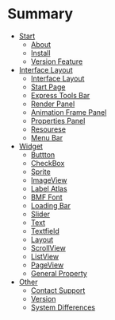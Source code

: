 # Summary

* [Start]()
	* [About](start/about/en.md)
	* [Install](start/install/en.md)
	* [Version Feature](start/version_feature/en.md)
* [Interface Layout]()
	* [Interface Layout](window/interface_layout/en.md)
	* [Start Page](window/start_page_panel/en.md)
	* [Express Tools Bar](window/express_tools_bar/en.md)
	* [Render Panel](window/render_panel/en.md)
	* [Animation Frame Panel](window/animation_frame_panel/en.md)
	* [Properties Panel](window/properties_panel/en.md)
	* [Resourese](window/resource_panel/en.md)
	* [Menu Bar](window/menu_bar/en.md)
* [Widget]()
	* [Buttton](widget/button/en.md)
	* [CheckBox](widget/checkbox/en.md)
	* [Sprite](widget/sprite/en.md)
	* [ImageView](widget/imageview/en.md)
	* [Label Atlas](widget/labelatlas/en.md)
	* [BMF Font](widget/labelnmfont/en.md)
	* [Loading Bar](widget/loadingbar/en.md)
	* [Slider](widget/slider/en.md)
	* [Text](widget/text/en.md)
	* [Textfield](widget/textfield/en.md)
	* [Layout](widget/layout/en.md)
	* [ScrollView](widget/scrollview/en.md)
	* [ListView](widget/listview/en.md)
	* [PageView](widget/pageview/en.md)
	* [General Property](widget/general_property/en.md)
* [Other]()
	* [Contact Support](other/contact_support/en.md)
	* [Version](other/version/en.md)
	* [System Differences](other/operating_system_differences/en.md)